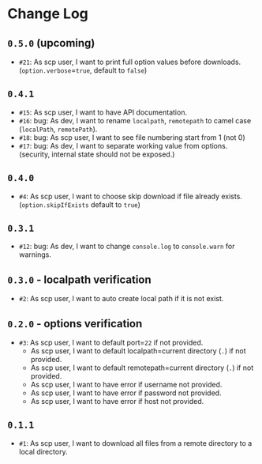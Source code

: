 # Change Log

## `0.5.0` (upcoming)

- `#21`: As scp user, I want to print full option values before downloads. (`option.verbose`=`true`, default to `false`)

## `0.4.1`

- `#15`: As scp user, I want to have API documentation.
- `#16`: bug: As dev, I want to rename `localpath`, `remotepath` to camel case (`localPath`, `remotePath`).
- `#18`: bug: As scp user, I want to see file numbering start from 1 (not 0)
- `#17`: bug: As dev, I want to separate working value from options. (security, internal state should not be exposed.)

## `0.4.0`

- `#4`: As scp user, I want to choose skip download if file already exists. (`option.skipIfExists` default to `true`)

## `0.3.1`

- `#12`: bug: As dev, I want to change `console.log` to `console.warn` for warnings.

## `0.3.0` - localpath verification

- `#2`: As scp user, I want to auto create local path if it is not exist.

## `0.2.0` - options verification

- `#3`: As scp user, I want to default port=`22` if not provided.
  - As scp user, I want to default localpath=current directory (`.`) if not provided.
  - As scp user, I want to default remotepath=current directory (`.`) if not provided.
  - As scp user, I want to have error if username not provided.
  - As scp user, I want to have error if password not provided.
  - As scp user, I want to have error if host not provided.

## `0.1.1`

- `#1`: As scp user, I want to download all files from a remote directory to a local directory.
